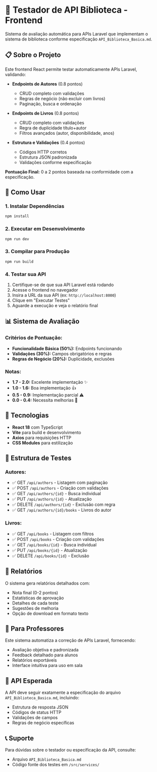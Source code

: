 # 🧪 Testador de API Biblioteca - Frontend

Sistema de avaliação automática para APIs Laravel que implementam o sistema de biblioteca conforme especificação `API_Biblioteca_Basica.md`.

## 📋 Sobre o Projeto

Este frontend React permite testar automaticamente APIs Laravel, validando:

- **Endpoints de Autores** (0.8 pontos)
  - CRUD completo com validações
  - Regras de negócio (não excluir com livros)
  - Paginação, busca e ordenação

- **Endpoints de Livros** (0.8 pontos)
  - CRUD completo com validações
  - Regra de duplicidade título+autor
  - Filtros avançados (autor, disponibilidade, anos)

- **Estrutura e Validações** (0.4 pontos)
  - Códigos HTTP corretos
  - Estrutura JSON padronizada
  - Validações conforme especificação

**Pontuação Final:** 0 a 2 pontos baseada na conformidade com a especificação.

## 🚀 Como Usar

### 1. Instalar Dependências
```bash
npm install
```

### 2. Executar em Desenvolvimento
```bash
npm run dev
```

### 3. Compilar para Produção
```bash
npm run build
```

### 4. Testar sua API
1. Certifique-se de que sua API Laravel está rodando
2. Acesse o frontend no navegador
3. Insira a URL da sua API (ex: `http://localhost:8000`)
4. Clique em "Executar Testes"
5. Aguarde a execução e veja o relatório final

## 📊 Sistema de Avaliação

### Critérios de Pontuação:
- **Funcionalidade Básica (50%):** Endpoints funcionando
- **Validações (30%):** Campos obrigatórios e regras
- **Regras de Negócio (20%):** Duplicidade, exclusões

### Notas:
- **1.7 - 2.0:** Excelente implementação ✨
- **1.0 - 1.6:** Boa implementação 👍
- **0.5 - 0.9:** Implementação parcial ⚠️
- **0.0 - 0.4:** Necessita melhorias 🚨

## 🔧 Tecnologias

- **React 18** com TypeScript
- **Vite** para build e desenvolvimento
- **Axios** para requisições HTTP
- **CSS Modules** para estilização

## 📝 Estrutura de Testes

### Autores:
- ✅ GET `/api/authors` - Listagem com paginação
- ✅ POST `/api/authors` - Criação com validações
- ✅ GET `/api/authors/{id}` - Busca individual
- ✅ PUT `/api/authors/{id}` - Atualização
- ✅ DELETE `/api/authors/{id}` - Exclusão com regra
- ✅ GET `/api/authors/{id}/books` - Livros do autor

### Livros:
- ✅ GET `/api/books` - Listagem com filtros
- ✅ POST `/api/books` - Criação com validações
- ✅ GET `/api/books/{id}` - Busca individual
- ✅ PUT `/api/books/{id}` - Atualização
- ✅ DELETE `/api/books/{id}` - Exclusão

## 📄 Relatórios

O sistema gera relatórios detalhados com:
- Nota final (0-2 pontos)
- Estatísticas de aprovação
- Detalhes de cada teste
- Sugestões de melhoria
- Opção de download em formato texto

## 🎯 Para Professores

Este sistema automatiza a correção de APIs Laravel, fornecendo:
- Avaliação objetiva e padronizada
- Feedback detalhado para alunos
- Relatórios exportáveis
- Interface intuitiva para uso em sala

## 🔗 API Esperada

A API deve seguir exatamente a especificação do arquivo `API_Biblioteca_Basica.md`, incluindo:
- Estrutura de resposta JSON
- Códigos de status HTTP
- Validações de campos
- Regras de negócio específicas

## 📞 Suporte

Para dúvidas sobre o testador ou especificação da API, consulte:
- Arquivo `API_Biblioteca_Basica.md`
- Código fonte dos testes em `/src/services/`
